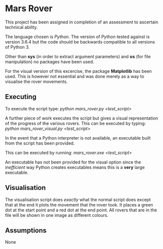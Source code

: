 # Mars Rover
This project has been assigned in completion of an assessment to ascertain technical ability.

The language chosen is *Python*. The version of Python tested against is version 3.6.4 but the code should be backwards compatible to all versions of Python 3.

Other than **sys** (in order to extract argument parameters) and **os** (for file manipulation) no packages have been used.

For the visual version of this excercise, the package **Matplotlib** has been used. This is however not essential and was done merely as a way to visualise the rover movements.

## Executing
To execute the script type: *python mars_rover.py <test_script>*

A further piece of work executes the script but gives a visual representation of the progress of the various rovers. This can be executed by typing: *python mars_rover_visual.py <test_script>*

In the event that a Python interpreter is not available, an executable built from the script has been provided. 

This can be executed by running: *mars_rover.exe <test_script>*

An executable has not been provided for the visual option since the *inefficient* way Python creates executables means this is a **very** large executable.

## Visualisation
The visualisation script does *exactly* what the normal script does except that at the end it plots the movement that the rover took. It places a green dot at the start point and a red dot at the end point.
All rovers that are in the file will be shown in one image as different colours.

## Assumptions
None

